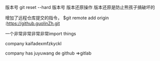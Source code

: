 版本号  git reset --hard   版本号 版本还原操作
版本还原是防止熊孩子搞破坏的


增加了远程仓库提交的指令，
$git remote add origin :https://github.guolinZh.git

一个非常非常非常非常import things

company kaifadexmfzkyckl

company has juyuwang de github =>gitlab
